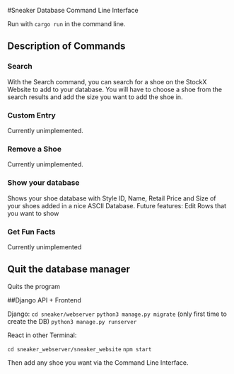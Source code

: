 #Sneaker Database Command Line Interface

Run with `cargo run` in the command line. 

## Description of Commands

### Search

With the Search command, you can search for a shoe on the StockX Website to add to your database. You will have to choose a shoe from the search results and add the size
 you want to add the shoe in.

### Custom Entry

Currently unimplemented.

### Remove a Shoe

Currently unimplemented.

### Show your database

Shows your shoe database with Style ID, Name, Retail Price and Size of your shoes added in a nice ASCII Database. 
Future features: Edit Rows that you want to show

### Get Fun Facts

Currently unimplemented

## Quit the database manager

Quits the program



##Django API + Frontend

Django:
`cd sneaker/webserver`
`python3 manage.py migrate` (only first time to create the DB)
`python3 manage.py runserver`

React in other Terminal:

`cd sneaker_webserver/sneaker_website`
`npm start`

Then add any shoe you want via the Command Line Interface.